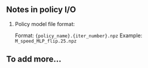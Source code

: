 ## Notes in policy I/O

1. Policy model file format:

    Format: `{policy_name}.{iter_number}.npz`
    Example: `M_speed_MLP_flip.25.npz`

## To add more...